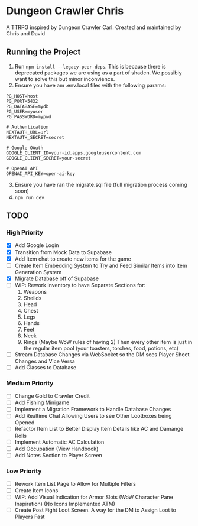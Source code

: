 # Dungeon Crawler Chris
A TTRPG inspired by Dungeon Crawler Carl.
Created and maintained by Chris and David

## Running the Project
1. Run `npm install --legacy-peer-deps`. This is because there is deprecated packages we are using as a part of shadcn. We possibly want to solve this but minor inconvience.
2. Ensure you have am .env.local files with the following params:
```
PG_HOST=host
PG_PORT=5432
PG_DATABASE=mydb
PG_USER=myuser
PG_PASSWORD=mypwd

# Authentication
NEXTAUTH_URL=url
NEXTAUTH_SECRET=secret

# Google OAuth
GOOGLE_CLIENT_ID=your-id.apps.googleusercontent.com
GOOGLE_CLIENT_SECRET=your-secret

# OpenAI API
OPENAI_API_KEY=open-ai-key
```
3. Ensure you have ran the migrate.sql file (full migration process coming soon)
4. `npm run dev`

## TODO

### High Priority
- [X] Add Google Login
- [X] Transition from Mock Data to Supabase
- [X] Add Item chat to create new items for the game
- [ ] Create Item Embedding System to Try and Feed Similar Items into Item Generation System
- [X] Migrate Database off of Supabase
- [ ] WIP: Rework Inventory to have Separate Sections for:
    1. Weapons
	2. Sheilds
	3. Head
	4. Chest
	5. Legs
	6. Hands
	7. Feet
	8. Neck
	9. Rings (Maybe WoW rules of having 2)
	Then every other item is just in the regular item pool (your toasters, torches, food, potions, etc) 
- [ ] Stream Database Changes via WebSocket so the DM sees Player Sheet Changes and Vice Versa
- [ ] Add Classes to Database

### Medium Priority
- [ ] Change Gold to Crawler Credit
- [ ] Add Fishing Minigame
- [ ] Implement a Migration Framework to Handle Database Changes
- [ ] Add Realtime Chat Allowing Users to see Other Lootboxes being Opened
- [ ] Refactor Item List to Better Display Item Details like AC and Damange Rolls
- [ ] Implement Automatic AC Calculation
- [ ] Add Occupation (View Handbook)
- [ ] Add Notes Section to Player Screen

### Low Priority
- [ ] Rework Item List Page to Allow for Multiple Filters
- [ ] Create Item Icons
- [ ] WIP: Add Visual Indication for Armor Slots (WoW Character Pane Inspiration) (No Icons Implemented ATM)
- [ ] Create Post Fight Loot Screen. A way for the DM to Assign Loot to Players Fast